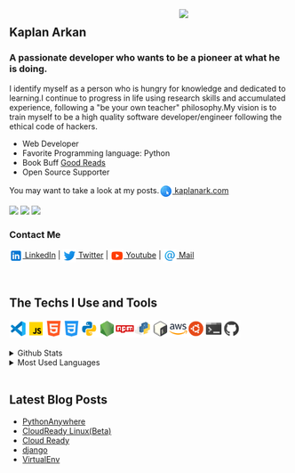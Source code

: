 <!-- LİNKS-->
[linkedin]: https://www.linkedin.com/in/kaplan-arkan-2a5747158/
[twitter]:https://twitter.com
[youtube]:https://www.youtube.com/

<img src="https://media.giphy.com/media/kH1DBkPNyZPOk0BxrM/source.gif" align="right" width="198" height="">
<!-- https://media.giphy.com/media/KzJkzjggfGN5Py6nkT/source.gif -->

## Kaplan Arkan

<h3>A passionate developer who wants to be a pioneer at what he is doing.</h3>
<p>
I identify myself as a person who is hungry for knowledge and dedicated to learning.I continue to progress in life using research skills and accumulated experience, following a "be your own teacher" philosophy.My vision is to train myself to be a high quality software developer/engineer following the ethical code of hackers. 
</p>
<ul>
        <li>Web Developer</li>
        <li>Favorite Programming language: Python</li>
        <li>Book Buff <a href="https://goodreads.com/kaplanark" alt="Good Reads">Good Reads</a></li>
        <li>Open Source Supporter</li>
</ul>  


You may want to take a look at my posts.[<img height="24" width="24" align= "center" src="img/internet.png"/> kaplanark.com](https://kaplanark.wordpress.com/)

<img src="https://img.shields.io/github/followers/kaplanark?style=flat"/>  <img src="https://img.shields.io/github/stars/kaplanark?style=flat"/>   <img src="https://img.shields.io/badge/repositories-10-orange?style=flat"/>
<br>

### Contact Me

[<img height="24" width="24" align= "center" src="img/linkedin.png"/> LinkedIn][linkedin] |
[<img height="24" width="24" align= "center" src="img/twitter.png"/> Twitter][twitter] |
[<img height="24" width="24" align= "center" src="img/youtube.png"/> Youtube][youtube] |
[<img height="24" width="24" align= "center" src="img/email.png"/> Mail](mailto:kaplan.arkan@gmail.com)

<br>

## The Techs I Use and Tools

<img height = "32" heigth ="32" align= "left" src="img/vscode.png"/>
<img height = "32" heigth ="32" align="left" src="img/js.png"/>
<img height = "32" heigth ="32" align= "left" src="img/html.png"/>
<img height = "32" heigth ="32" align= "left" src="img/css.png"/>
<img height = "32" heigth ="32" align= "left" src="img/python.png"/>
<img height = "32" heigth ="32" align= "left" src="img/node.png"/>
<img height = "32" heigth ="32" align= "left" src="img/npm.png"/>
<img height = "32" heigth ="32" align= "left" src="img/pypi.png"/>
<img height = "32" heigth ="32" align= "left" src="img/bash.png"/>
<img height = "32" heigth ="32" align= "left" src="img/aws.png"/>
<img height = "32" heigth ="32" align= "left" src="img/ubuntu.png"/>
<img height = "32" heigth ="32" align= "left" src="img/console.png"/>
<img height = "32" heigth ="32" align= "left" src="img/github.png"/><br>
<br>
<br>

<details>
<summary>Github Stats</summary>
<img src="https://github-readme-stats.vercel.app/api?username=kaplanark">

</details>

<details>
<summary>Most Used Languages</summary>

<img src="https://github-readme-stats.vercel.app/api/top-langs/?username=kaplanark&layout=compact">

</details>
<br>

## Latest Blog Posts

<!-- BLOG-POST-LIST:START -->
- [PythonAnywhere](https://kaplanark.wordpress.com/2020/01/09/pythonanywhere/)
- [CloudReady Linux(Beta)](https://kaplanark.wordpress.com/2020/01/08/cloudready-linuxbeta/)
- [Cloud Ready](https://kaplanark.wordpress.com/2020/01/08/cloud-ready/)
- [django](https://kaplanark.wordpress.com/2020/01/04/django-2/)
- [VirtualEnv](https://kaplanark.wordpress.com/2020/01/04/virtualenv/)
<!-- BLOG-POST-LIST:END -->
